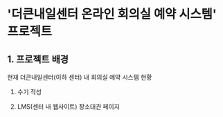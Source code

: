 # '더큰내일센터 온라인 회의실 예약 시스템' 프로젝트

## 1. 프로젝트 배경
현재 더큰내일센터(이하 센터) 내 회의실 예약 시스템 현황

1. 수기 작성


2. LMS(센터 내 웹사이트) 장소대관 페이지 


